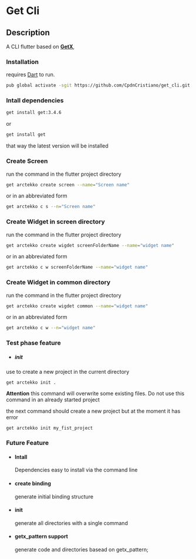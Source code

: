 # Get Cli



## Description
A CLI flutter based on [**GetX**](https://pub.dev/packages/get),

### Installation
requires [Dart](https://dart.dev/get-dart) to run.
```sh 
pub global activate -sgit https://github.com/CpdnCristiano/get_cli.git
```

### Intall dependencies
```sh
get install get:3.4.6
```
  or
```sh
get install get
```
 that way the latest version will be installed

### Create Screen
run the command in the flutter project directory
```sh
get arctekko create screen --name="Screen name"
```
or in an abbreviated form
```sh
get arctekko c s --n="Screen name"
```

### Create Widget in screen directory
run the command in the flutter project directory
```sh
get arctekko create wigdet screenFolderName --name="widget name"
```

or in an abbreviated form
```sh
get arctekko c w screenFolderName --name="widget name"
```
### Create Widget in common directory
run the command in the flutter project directory
```sh
get arctekko create wigdet common --name="widget name"
```
or in an abbreviated form
```sh
get arctekko c w --n="widget name"
```

### Test phase feature
* ##### init 
use to create a new project in the current directory
``` 
get arctekko init .
```

**Attention**
this command will overwrite some existing files. Do not use this command in an already started project


the next command should create a new project but at the moment it has error
``` 
get arctekko init my_fist_project
```

### Future Feature
* #### Intall
    Dependencies easy to install via the command line
* #### create binding
    generate initial binding structure
* #### init 
    generate all directories with a single command
* #### getx_pattern support
    generate code and directories basead on getx_pattern;
